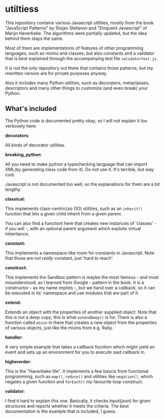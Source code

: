 utiltiess
======

This repository contains various Javascript utilities, mostly from the 
book "JavaScript Patterns" by Stojan Stefanov and "Eloquent Javascript" 
of Marijn Haverbeke. The algorithms were partially updated, but the 
idea behind them stays the same.

Most of them are implementations of features of other programming
languages, such as mixins and classes, but also constants and a validator
that is best explained through the accompanying test file `validatortest.js`.

It is not the only repository out there that contains those patterns,
but my rewritten version are for private purposes anyway.

Also it includes many Python utilities, such as decorators, metaclasses,
descriptors and many other things to customize (and even break) your Python.

What's included
---------------

The Python code is documented pretty okay, so I will not explain it too verbosely
here:

**decorators**:

All kinds of decorator utilities.

**breaking_python**:

All you need to make python a typechecking language that can import XML(by generating
class code from it). Do not use it. It's terrible, but way cool.

Javascript is not documented too well, so the explanations for them are a bit lengthy.

**classical:**

This implements class-centric(so OO) utilities, such as an `inherit()` function
that lets a given child inherit from a given parent.

You can also find a functiont here that creates new instances of 'classes' - if
you will -, with an optional parent argument which exploits virtual inheritance.

**constant:**

This implements a namespace-like room for constants in Javascript. Note that
those are *not really* constant, just 'hard to reach'.

**construct:**

This implements the Sandbox pattern is maybe the most famous - and most 
misunderstood, as I learned from Google - pattern in the book. It is a 
constructor - as my name implies -, but we hand over a callback, so it
can be executed in its' namespace and use modules that are part of it.

**extend:**

Extends an object with the properties of another supplied object.
Note that this is not a deep copy; this is what `extendDeep()` is for.
There is also a function called `mixin` in there that creates a new 
object from the properties of various objects, just like the mixins from
e.g. Ruby.

**handler:**

A very simple example that takes a callback fucntion which might
yield an event and sets up an environment for you to execute said
callback in.

**higherorder:**

This is the "Haverbeke file". It implements a few bascis from functional
programming, such as `map()`, `reduce()` and utilities like `negation()`,
which negates a given function and `forEach()` my favourite loop construct.

**validator**:

I find it hard to explain this one. Basically, it checks input(json) for 
given structures and reports whether it meets the criteria. The best 
documentation is the example that is included, I guess.
